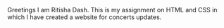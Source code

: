 Greetings I am Ritisha Dash.
This is my assignment on HTML and CSS in which I have created a website for concerts updates.
